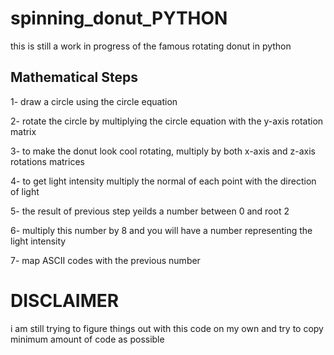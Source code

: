 # spinning_donut_PYTHON
this is still a work in progress of the famous rotating donut in python

## Mathematical Steps
1- draw a circle using the circle equation 

2- rotate the circle by multiplying the circle equation with the y-axis rotation matrix

3- to make the donut look cool rotating, multiply by both x-axis and z-axis rotations matrices 

4- to get light intensity multiply the normal of each point with the direction of light

5- the result of previous step yeilds a number between 0 and root 2

6- multiply this number by 8 and you will have a number representing the light intensity 

7- map ASCII codes with the previous number

# DISCLAIMER
i am still trying to figure things out with this code on my own and try to copy minimum amount of code as possible
